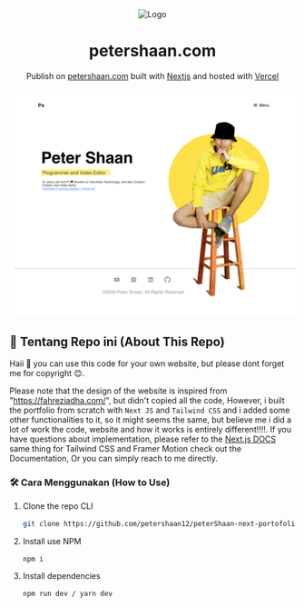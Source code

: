 <div align="center">
  <img alt="Logo" src="https://raw.githubusercontent.com/petershaan12/peterShaan-next-portofolio/16c75083de4d37db79d2cace39fc748617af93f4/public/logo.png" width="100" />
</div>
<h1 align="center">
  petershaan.com
</h1>
<p align="center">
  Publish on <a href="https://petershaan.com" target="_blank">petershaan.com</a> built with <a href="https://nextjs.org/" target="_blank">Nextjs</a> and hosted with <a href="https://vercel.com/" target="_blank">Vercel</a>
</p>

![demo](https://raw.githubusercontent.com/petershaan12/peterShaan-next-portofolio/main/public/preview.png)
## 🚨 Tentang Repo ini (About This Repo)

Haii 👋 you can use this code for your own website, but please dont forget me for copyright 😊.

Please note that the design of the website is inspired from "https://fahreziadha.com/", but didn't copied all the code, However, i built the portfolio from scratch with `Next JS` and `Tailwind CSS`  and i added some other functionalities to it, so it might seems the same, but believe me i did a lot of work the code, website and how it works is entirely different!!!!. If you have questions about implementation, please refer to the [Next.js DOCS](https://nextjs.org/docs) same thing for Tailwind CSS and Framer Motion check out the Documentation, Or you can simply reach to me directly.


### 🛠 Cara Menggunakan (How to Use)

1. Clone the repo CLI

   ```sh
   git clone https://github.com/petershaan12/peterShaan-next-portofolio.git
   ```

2. Install use NPM 

   ```sh
   npm i
   ```

3. Install dependencies

   ```sh
   npm run dev / yarn dev
   ```
